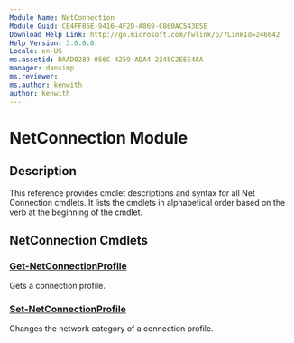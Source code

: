 ```yaml
---
Module Name: NetConnection
Module Guid: CE4FF86E-9416-4F2D-A869-C860AC543B5E
Download Help Link: http://go.microsoft.com/fwlink/p/?LinkId=246042
Help Version: 3.0.0.0
Locale: en-US
ms.assetid: DAAD0289-056C-4259-ADA4-2245C2EEE4AA
manager: dansimp
ms.reviewer:
ms.author: kenwith
author: kenwith
---
```


# NetConnection Module
## Description
This reference provides cmdlet descriptions and syntax for all Net Connection cmdlets. It lists the cmdlets in alphabetical order based on the verb at the beginning of the cmdlet.

## NetConnection Cmdlets
### [Get-NetConnectionProfile](./Get-NetConnectionProfile.md)
Gets a connection profile.

### [Set-NetConnectionProfile](./Set-NetConnectionProfile.md)
Changes the network category of a connection profile.


